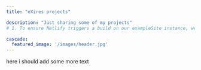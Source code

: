 ```yaml
---
title: "eXires projects"

description: "Just sharing some of my projects"
# 1. To ensure Netlify triggers a build on our exampleSite instance, we need to change a file in the exampleSite directory.

cascade:
  featured_image: '/images/header.jpg'
---
```

here i should add some more text
